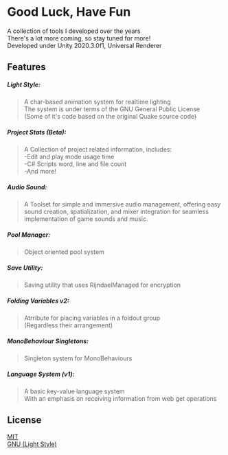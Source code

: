 # Good Luck, Have Fun
A collection of tools I developed over the years <br/>
There's a lot more coming, so stay tuned for more! <br/>
Developed under Unity 2020.3.0f1, Universal Renderer

## Features

##### Light Style:
>A char-based animation system for realtime lighting <br/>
The system is under terms of the GNU General Public License <br/>
(Some of it's code based on the original Quake source code)

##### Project Stats (Beta): 
>A Collection of project related information, includes: <br/>
-Edit and play mode usage time <br/>
-C# Scripts word, line and file count <br/>
-And more!

##### Audio Sound:
>A Toolset for simple and immersive audio management, offering easy sound creation, spatialization, and mixer integration for seamless implementation of game sounds and music. <br/>

##### Pool Manager:
>Object oriented pool system <br/>

##### Save Utility:
> Saving utility that uses RijndaelManaged for encryption <br/>

##### Folding Variables v2:
>Atrribute for placing variables in a foldout group <br/>
(Regardless their arrangement)

##### MonoBehaviour Singletons: 
>Singleton system for MonoBehaviours <br/>

##### Language System (v1): 
>A basic key-value language system <br/>
With an emphasis on receiving information from web get operations

## License
[MIT](https://github.com/StaviRare/Open-Source/blob/main/LICENSE) <br/>
[GNU (Light Style)](https://github.com/id-Software/Quake/blob/bf4ac424ce754894ac8f1dae6a3981954bc9852d/gnu.txt)
